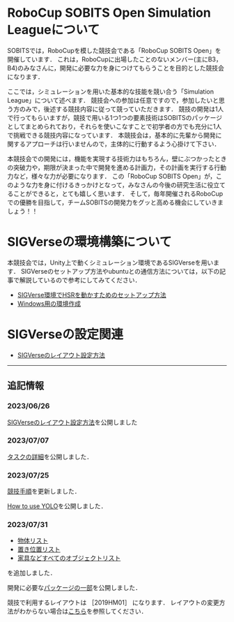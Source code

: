 # **RoboCup SOBITS Open Simulation Leagueについて**

SOBITSでは，RoboCupを模した競技会である「RoboCup SOBITS Open」を開催しています．
これは，RoboCupに出場したことのないメンバー(主にB3，B4)のみなさんに，開発に必要な力を身につけてもらうことを目的とした競技会になります．

ここでは，シミュレーションを用いた基本的な技能を競い合う「Simulation League」について述べます．
競技会への参加は任意ですので，参加したいと思う方のみで，後述する競技内容に従って競っていただきます．
競技の開発は1人で行ってもらいますが，競技で用いる1つ1つの要素技術はSOBITSのパッケージとしてまとめられており，それらを使いこなすことで初学者の方でも充分に1人で挑戦できる競技内容になっています．
本競技会は，基本的に先輩から開発に関するアプローチは行いませんので，主体的に行動するよう心掛けて下さい．

本競技会での開発には，機能を実現する技術力はもちろん，壁にぶつかったときの突破力や，期限が決まった中で開発を進める計画力，その計画を実行する行動力など，様々な力が必要になります．
この「RoboCup SOBITS Open」が，このような力を身に付けるきっかけとなって，みなさんの今後の研究生活に役立てることができると，とても嬉しく思います．
そして，毎年開催されるRoboCupでの優勝を目指して，チームSOBITSの開発力をグッと高める機会にしていきましょう！！

# **SIGVerseの環境構築について**

本競技会では，Unity上で動くシミュレーション環境であるSIGVerseを用います．
SIGVerseのセットアップ方法やubuntuとの通信方法については，以下の記事で解説しているので参考にしてみてください．

- [SIGVerse環境でHSRを動かすためのセットアップ方法](https://esa-pages.io/p/sharing/19758/posts/70/db8eb166b734bfc79ab9.html)
- [Windows用の環境作成](https://esa-pages.io/p/sharing/19758/posts/71/4084cf2aa249a51915fc.html)

# **SIGVerseの設定関連**

- [SIGVerseのレイアウト設定方法](https://esa-pages.io/p/sharing/19758/posts/81/3eb70fdabe437dcbf15d.html)

---

## 追記情報

### 2023/06/26
[SIGVerseのレイアウト設定方法](https://esa-pages.io/p/sharing/19758/posts/81/3eb70fdabe437dcbf15d.html)を公開しました

### 2023/07/07
[タスクの詳細](https://github.com/TeamSOBITS/robocup_sobits_open/tree/rcso_2023_srl/Handyman#31-%E3%82%BF%E3%82%B9%E3%82%AF%E3%81%AE%E8%A9%B3%E7%B4%B0)を公開しました．

### 2023/07/25
[競技手順](https://github.com/TeamSOBITS/robocup_sobits_open/tree/rcso_2023_srl/Handyman#2-%E7%AB%B6%E6%8A%80%E6%89%8B%E9%A0%86handyman)を更新しました．

[How to use YOLO](https://esa-pages.io/p/sharing/19758/posts/82/148313344c3b93bac860.html)を公開しました．

### 2023/07/31
- [物体リスト](https://github.com/TeamSOBITS/robocup_sobits_open/blob/rcso_2023_srl/Handyman/object_list/graspable_object_list.txt)
- [置き位置リスト](https://github.com/TeamSOBITS/robocup_sobits_open/blob/rcso_2023_srl/Handyman/object_list/destination_list.txt)
- [家具などすべてのオブジェクトリスト](https://github.com/TeamSOBITS/robocup_sobits_open/blob/rcso_2023_srl/Handyman/object_list/other_object_list.txt)

を追加しました．

開発に必要な[パッケージの一部](https://github.com/TeamSOBITS/robocup_sobits_open/blob/rcso_2023_srl/Handyman/doc/package_list.md)を公開しました．

競技で利用するレイアウトは
［2019HM01］
になります．
レイアウトの変更方法がわからない場合は[こちら](https://esa-pages.io/p/sharing/19758/posts/81/3eb70fdabe437dcbf15d.html)を参照してください．





